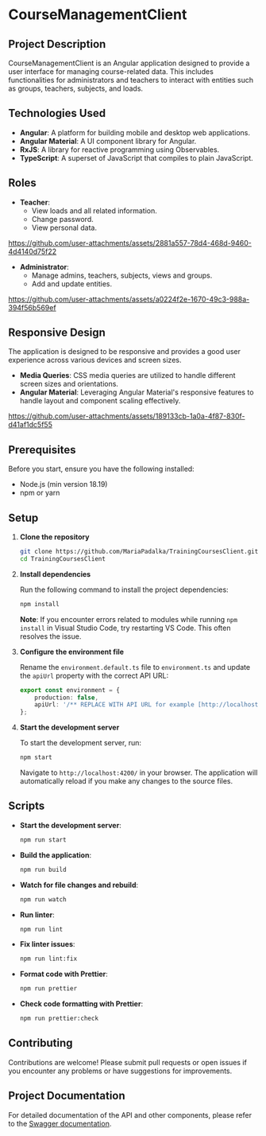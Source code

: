 # CourseManagementClient

## Project Description

CourseManagementClient is an Angular application designed to provide a user interface for managing course-related data. This includes functionalities for administrators and teachers to interact with entities such as groups, teachers, subjects, and loads.

## Technologies Used

- **Angular**: A platform for building mobile and desktop web applications.
- **Angular Material**: A UI component library for Angular.
- **RxJS**: A library for reactive programming using Observables.
- **TypeScript**: A superset of JavaScript that compiles to plain JavaScript.

## Roles

- **Teacher**:
  - View loads and all related information.
  - Change password.
  - View personal data.


https://github.com/user-attachments/assets/2881a557-78d4-468d-9460-4d4140d75f22



- **Administrator**:
  - Manage admins, teachers, subjects, views and groups.
  - Add and update entities.
 
https://github.com/user-attachments/assets/a0224f2e-1670-49c3-988a-394f56b569ef

## Responsive Design

The application is designed to be responsive and provides a good user experience across various devices and screen sizes. 

- **Media Queries**: CSS media queries are utilized to handle different screen sizes and orientations.
- **Angular Material**: Leveraging Angular Material's responsive features to handle layout and component scaling effectively.

https://github.com/user-attachments/assets/189133cb-1a0a-4f87-830f-d41af1dc5f55

## Prerequisites

Before you start, ensure you have the following installed:

- Node.js (min version 18.19)
- npm or yarn

## Setup

1. **Clone the repository**

    ```bash
    git clone https://github.com/MariaPadalka/TrainingCoursesClient.git
    cd TrainingCoursesClient
    ```

2. **Install dependencies**

    Run the following command to install the project dependencies:

    ```bash
    npm install
    ```

    **Note**: If you encounter errors related to modules while running `npm install` in Visual Studio Code, try restarting VS Code. This often resolves the issue.

3. **Configure the environment file**

    Rename the `environment.default.ts` file to `environment.ts` and update the `apiUrl` property with the correct API URL:

    ```typescript
    export const environment = {
        production: false,
        apiUrl: '/** REPLACE WITH API URL for example [http://localhost:5000/api] **/',
    };
    ```

4. **Start the development server**

    To start the development server, run:

    ```bash
    npm start
    ```

    Navigate to `http://localhost:4200/` in your browser. The application will automatically reload if you make any changes to the source files.

## Scripts

- **Start the development server**:

    ```bash
    npm run start
    ```

- **Build the application**:

    ```bash
    npm run build
    ```

- **Watch for file changes and rebuild**:

    ```bash
    npm run watch
    ```

- **Run linter**:

    ```bash
    npm run lint
    ```

- **Fix linter issues**:

    ```bash
    npm run lint:fix
    ```

- **Format code with Prettier**:

    ```bash
    npm run prettier
    ```

- **Check code formatting with Prettier**:

    ```bash
    npm run prettier:check
    ```

## Contributing

Contributions are welcome! Please submit pull requests or open issues if you encounter any problems or have suggestions for improvements.

## Project Documentation

For detailed documentation of the API and other components, please refer to the [Swagger documentation](https://github.com/MariaPadalka/TrainingCoursesAPI).
